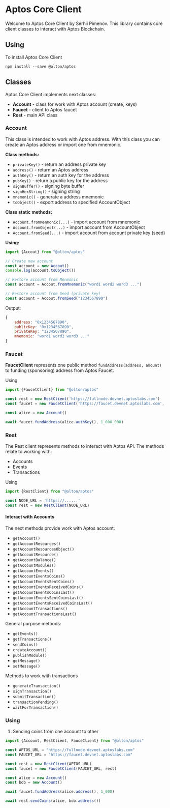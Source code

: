 # Aptos Core Client

Welcome to Aptos Core Client by Serhii Pimenov. This library contains core client classes to interact with Aptos Blockchain.

## Using
To install Aptos Core Client
```shell
npm install --save @olton/aptos
```

## Classes

Aptos Core Client implements next classes:
+ **Account** - class for work with Aptos account (create, keys)
+ **Faucet** - client to Aptos faucet
+ **Rest** - main API class

### Account

This class is intended to work with Aptos address. With this class you can create an Aptos address or import one from mnemonic. 

**Class methods:**
+ `privateKey()` - return an address private key
+ `address()` - return an Aptos address
+ `authKey()` - return an auth key for the address
+ `pubKey()` - return a public key for the address
+ `signBuffer()` - signing byte buffer
+ `signHexString()` - signing string
+ `mnemonic()` - generate a address mnemonic
+ `toObject()` - export address to specified AccountObject

**Class static methods:**
+ `Account.fromMenmonic(...)` - import account from mnemonic
+ `Account.fromObject(...)` - import account from AccountObject
+ `Account.fromSeed(...)` - import account from account private key (seed)

**Using:**
```javascript
import {Accout} from "@olton/aptos"

// Create new account
const account = new Accout()
console.log(account.toObject())

// Restore account from Menmonic
const account = Accout.fromMnemonic("word1 word2 word3 ...")

// Restore account from Seed (private key)
const account = Accout.fromSeed("1234567890")

```
Output:
```javascript
{
    address: "0x1234567890",
    publicKey: "0x1234567890",
    privateKey: "1234567890",
    mnemonic: "word1 word2 word3 ..."
}
```

### Faucet
**FaucetClient** represents one public method `fundAddress(address, amount)` to funding (sponsoring) address from Aptos Faucet.

Using
```javascript
import {FaucetClient} from "@olton/aptos"

const rest = new RestClient('https://fullnode.devnet.aptoslabs.com')
const faucet = new FaucetClient('https://faucet.devnet.aptoslabs.com', rest)

const alice = new Account()

await faucet.fundAddress(alice.authKey(), 1_000_000)
```

### Rest

The Rest client represents methods to interact with Aptos API. The methods relate to working with:
+ Accounts
+ Events
+ Transactions

Using
```javascript
import {RestClient} from "@olton/aptos"

const NODE_URL = 'https://......'
const rest = new RestClient(NODE_URL)
```

#### Interact with Accounts

The next methods provide work with Aptos account:
+ `getAccount()`
+ `getAccountResources()`
+ `getAccountResourcesObject()`
+ `getAccountResource()`
+ `getAccountBalance()`
+ `getAccountModules()`
+ `getAccountEvents()`
+ `getAccountEventsCoins()`
+ `getAccountEventsSentCoins()`
+ `getAccountEventsReceivedCoins()`
+ `getAccountEventsCoinsLast()`
+ `getAccountEventsSentCoinsLast()`
+ `getAccountEventsReceivedCoinsLast()`
+ `getAccountTransactions()`
+ `getAccountTransactionsLast()`

General purpose methods:
+ `getEvents()`
+ `getTransactions()`
+ `sendCoins()`
+ `createAccount()`
+ `publishModule()`
+ `getMessage()`
+ `setMessage()`

Methods to work with transactions
+ `generateTransaction()`
+ `signTransaction()`
+ `submitTransaction()`
+ `transactionPending()`
+ `waitForTransaction()`

### Using
1. Sending coins from one account to other
```javascript
import {Account, RestClient, FauceClient} from "@olton/aptos"

const APTOS_URL = "https://fullnode.devnet.aptoslabs.com"
const FAUCET_URL = "https://faucet.devnet.aptoslabs.com"

const rest = new RestClient(APTOS_URL)
const faucet = new FaucetClient(FAUCET_URL, rest)

const alice = new Account()
const bob = new Account()

await faucet.fundAddress(alice.address(), 1_000)

await rest.sendCoins(alice, bob.address())
```
